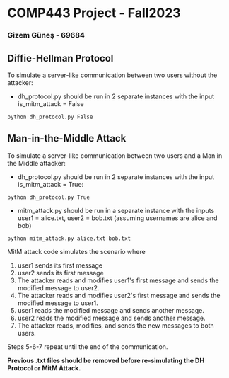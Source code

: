 # COMP443 Project - Fall2023
### Gizem Güneş - 69684

## Diffie-Hellman Protocol
To simulate a server-like communication between two users without the attacker:
  * dh_protocol.py should be run in 2 separate instances with the input is_mitm_attack = False
```
python dh_protocol.py False
```

## Man-in-the-Middle Attack
To simulate a server-like communication between two users and a Man in the Middle attacker:
  * dh_protocol.py should be run in 2 separate instances with the input is_mitm_attack = True:
```
python dh_protocol.py True
```
  * mitm_attack.py should be run in a separate instance with the inputs user1 = alice.txt, user2 = bob.txt (assuming usernames are alice and bob)
```
python mitm_attack.py alice.txt bob.txt
```

MitM attack code simulates the scenario where
1. user1 sends its first message
2. user2 sends its first message
3. The attacker reads and modifies user1's first message and sends the modified message to user2.
4. The attacker reads and modifies user2's first message and sends the modified message to user1.
5. user1 reads the modified message and sends another message.
6. user2 reads the modified message and sends another message.
7. The attacker reads, modifies, and sends the new messages to both users.

Steps 5-6-7 repeat until the end of the communication.  


  **Previous .txt files should be removed before re-simulating the DH Protocol or MitM Attack.**
